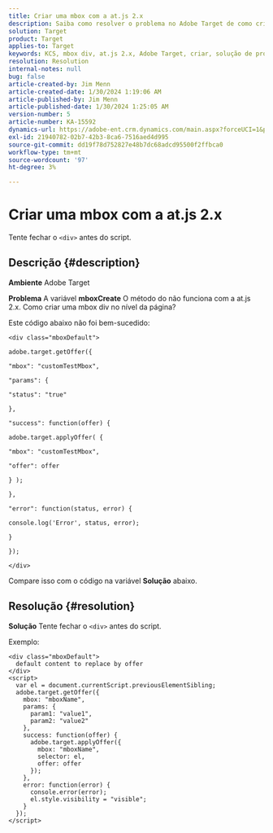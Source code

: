 ```yaml
---
title: Criar uma mbox com a at.js 2.x
description: Saiba como resolver o problema no Adobe Target de como criar uma mbox div no nível da página.
solution: Target
product: Target
applies-to: Target
keywords: KCS, mbox div, at.js 2.x, Adobe Target, criar, solução de problemas
resolution: Resolution
internal-notes: null
bug: false
article-created-by: Jim Menn
article-created-date: 1/30/2024 1:19:06 AM
article-published-by: Jim Menn
article-published-date: 1/30/2024 1:25:05 AM
version-number: 5
article-number: KA-15592
dynamics-url: https://adobe-ent.crm.dynamics.com/main.aspx?forceUCI=1&pagetype=entityrecord&etn=knowledgearticle&id=28eab48a-0dbf-ee11-9079-6045bd006268
exl-id: 21940782-02b7-42b3-8ca6-7516aed4d995
source-git-commit: dd19f78d752827e48b7dc68adcd95500f2ffbca0
workflow-type: tm+mt
source-wordcount: '97'
ht-degree: 3%

---
```


# Criar uma mbox com a at.js 2.x


Tente fechar o `<div>` antes do script.

## Descrição {#description}


<b>Ambiente</b>
Adobe Target

<b>Problema</b>
A variável <b>mboxCreate</b> O método do não funciona com a at.js 2.x. Como criar uma mbox div no nível da página?

Este código abaixo não foi bem-sucedido:


```
<div class="mboxDefault">

adobe.target.getOffer({

"mbox": "customTestMbox",

"params": {

"status": "true"

},

"success": function(offer) {

adobe.target.applyOffer( {

"mbox": "customTestMbox",

"offer": offer

} );

},

"error": function(status, error) {

console.log('Error', status, error);

}

});

</div>
```




Compare isso com o código na variável <b>Solução</b> abaixo.


## Resolução {#resolution}


<b>Solução</b>
Tente fechar o `<div>` antes do script.

Exemplo:


```
<div class="mboxDefault"> 
  default content to replace by offer 
</div> 
<script> 
  var el = document.currentScript.previousElementSibling;
  adobe.target.getOffer({
    mbox: "mboxName",
    params: {
      param1: "value1",
      param2: "value2"
    },
    success: function(offer) {
      adobe.target.applyOffer({
        mbox: "mboxName",
        selector: el,
        offer: offer
      });
    },
    error: function(error) {
      console.error(error);
      el.style.visibility = "visible";
    }
  });
</script>
```

